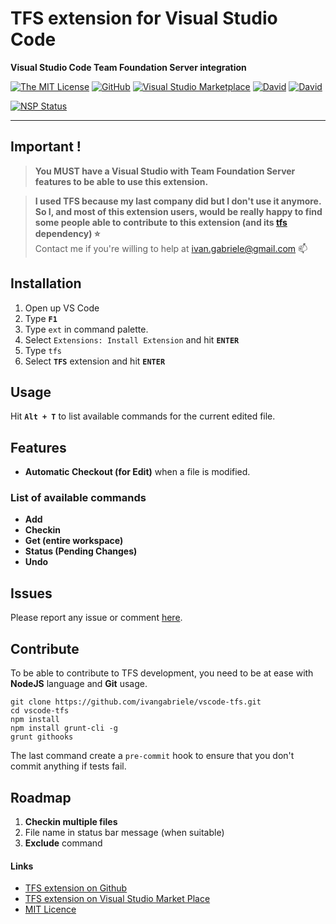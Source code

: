 # TFS extension for Visual Studio Code
**Visual Studio Code Team Foundation Server integration**

[![The MIT License](https://img.shields.io/badge/license-MIT-orange.svg?style=flat-square)](http://opensource.org/licenses/MIT)
[![GitHub](https://img.shields.io/github/release/ivangabriele/vscode-tfs.svg?style=flat-square)](https://github.com/ivangabriele/vscode-tfs/releases)
[![Visual Studio Marketplace](https://vsmarketplacebadge.apphb.com/installs-short/ivangabriele.vscode-tfs.svg?style=flat-square)](https://marketplace.visualstudio.com/items?itemName=ivangabriele.vscode-tfs)
[![David](https://img.shields.io/david/ivangabriele/vscode-tfs.svg?style=flat-square)](https://david-dm.org/ivangabriele/vscode-tfs?type=dev)
[![David](https://img.shields.io/david/dev/ivangabriele/vscode-tfs.svg?style=flat-square)](https://david-dm.org/ivangabriele/vscode-tfs?type=dev)

[![NSP Status](https://nodesecurity.io/orgs/ivan-gabriele/projects/06083557-7055-4c2d-a1f0-e9f10c671faf/badge)](https://nodesecurity.io/orgs/ivan-gabriele/projects/06083557-7055-4c2d-a1f0-e9f10c671faf)

---

## Important !

> **You MUST have a Visual Studio with Team Foundation Server features to be able to use this extension.**

> **I used TFS because my last company did but I don't use it anymore. So I, and most of this extension users, would be really happy to find some people able to contribute to this extension (and its [tfs](https://github.com/ivangabriele/tfs) dependency) :star:**<br>
> Contact me if you're willing to help at ivan.gabriele@gmail.com :mailbox:

## Installation

1. Open up VS Code
2. Type **`F1`**
3. Type `ext` in command palette.
4. Select `Extensions: Install Extension` and hit **`ENTER`**
5. Type `tfs`
6. Select **`TFS`** extension and hit **`ENTER`**

## Usage

Hit **`Alt + T`** to list available commands for the current edited file.

## Features

- **Automatic Checkout (for Edit)** when a file is modified.

### List of available commands

- **Add**
- **Checkin**
- **Get (entire workspace)**
- **Status (Pending Changes)**
- **Undo**

## Issues

Please report any issue or comment [here](https://github.com/ivangabriele/vscode-tfs/issues).

## Contribute

To be able to contribute to TFS development, you need to be at ease with **NodeJS** language and **Git** usage.

    git clone https://github.com/ivangabriele/vscode-tfs.git
    cd vscode-tfs
    npm install
    npm install grunt-cli -g
    grunt githooks

The last command create a `pre-commit` hook to ensure that you don't commit anything if tests fail.

## Roadmap

1. **Checkin multiple files**
2. File name in status bar message (when suitable)
3. **Exclude** command

#### Links

- [TFS extension on Github](https://github.com/ivangabriele/vscode-tfs)
- [TFS extension on Visual Studio Market Place](https://marketplace.visualstudio.com/items/ivangabriele.vscode-tfs)
- [MIT Licence](https://github.com/ivangabriele/vscode-tfs/blob/master/LICENCE)
